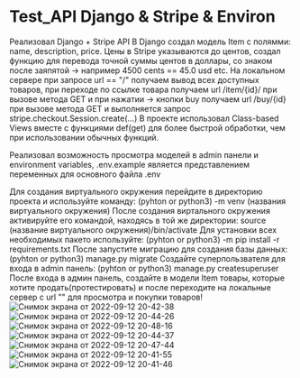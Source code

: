 # Test_API Django & Stripe & Environ

Реализовал  Django + Stripe API
В Django  создал модель Item с полямми: name, description, price. Цены в Stripe указываются до центов, создал функцию для перевода точной суммы центов в доллары, со знаком после заяпятой ->
 например 4500 cents == 45.0 usd etc.
На локальном сервере при запросе url == "/" получаем вывод всех доступных товаров, при переходе по ссылке товара получаем url /item/{id}/ при вызове метода GET и при нажатии ->
кнопки buy получаем url /buy/{id} при вызове метода GET и выполняется запрос stripe.checkout.Session.create(...)
В проекте использовал Class-based Views вместе с функциями def(get) для более быстрой обработки, чем при использовании обычных функций.

Реализовал возможность просмотра моделей в admin панели и environment variables, .env.example является представлением переменных для основного файла .env


Для создания виртуального окружения перейдите в директорию проекта и  используйте команду: (pyhton or python3) -m venv (названия виртуального окружения)
После создания виртального окружения активируйте его командой, находясь в той же директории: source (название виртуального окружения)/bin/activate 
Для установки всех необходимых пакето используйте: (pyhton or python3) -m pip install -r requirements.txt
После запустите миграцию для создания базы данных: (pyhton or python3) manage.py migrate
Создайте суперпользвателя для входа в admin панель: (pyhton or python3) manage.py createsuperuser
После входа в админ панель, создайте в модели Item товары, которые хотите продать(протестировать) и после переходите на локальные сервер с url "" для просмотра и покупки товаров!
![Снимок экрана от 2022-09-12 20-42-38](https://user-images.githubusercontent.com/92216309/189734194-d7ccd754-f849-4025-8866-a3cc6b8ff276.png)
![Снимок экрана от 2022-09-12 20-44-26](https://user-images.githubusercontent.com/92216309/189734197-ed210ef4-b137-4bcc-bdd9-2934a26d4fbd.png)
![Снимок экрана от 2022-09-12 20-48-16](https://user-images.githubusercontent.com/92216309/189734199-b91ea687-ff14-4502-ab8d-675fc34c9a57.png)
![Снимок экрана от 2022-09-12 20-44-37](https://user-images.githubusercontent.com/92216309/189734203-b166a0db-0886-4d8e-8579-b9f8e88e5629.png)
![Снимок экрана от 2022-09-12 20-47-44](https://user-images.githubusercontent.com/92216309/189734206-72b9fae8-9fbe-4828-91ad-e13c5e7766ec.png)
![Снимок экрана от 2022-09-12 20-41-55](https://user-images.githubusercontent.com/92216309/189734210-ceecd112-329a-4938-8573-97e6e13a6e29.png)
![Снимок экрана от 2022-09-12 20-41-46](https://user-images.githubusercontent.com/92216309/189734213-dcb76eab-e34a-44b8-b5af-cc8a08cd3529.png)
